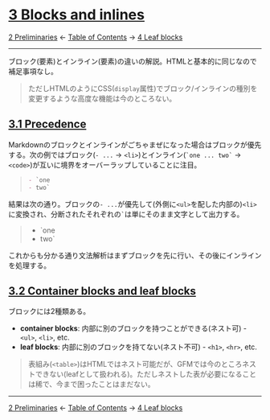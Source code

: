# [3 Blocks and inlines](https://higuma.github.io/github-flabored-markdown/#blocks-and-inlines)

[2 Preliminaries](preliminaries.md)
← [Table of Contents](index.md) →
[4 Leaf blocks](leaf-blocks.md)

------------------------------------------------------------------------

ブロック(要素)とインライン(要素)の違いの解説。HTMLと基本的に同じなので補足事項なし。

> ただしHTMLのようにCSS(`display`属性)でブロック/インラインの種別を変更するような高度な機能は今のところない。

## [3.1 Precedence](https://higuma.github.io/github-flabored-markdown/#precedence)

Markdownのブロックとインラインがごちゃまぜになった場合はブロックが優先する。次の例ではブロック(`- ...` → `<li>`)とインライン(`` `one ... two` `` → `<code>`)が互いに境界をオーバーラップしていることに注目。

> ```markdown
> - `one
> - two`
> ```

結果は次の通り。ブロックの`- ...`が優先して(外側に`<ul>`を配した内部の)`<li>`に変換され、分断されたそれぞれの`` ` ``は単にそのまま文字として出力する。

> - `one
> - two`

これからも分かる通り文法解析はまずブロックを先に行い、その後にインラインを処理する。

## [3.2 Container blocks and leaf blocks](https://higuma.github.io/github-flabored-markdown/#container-blocks-and-leaf-blocks)

ブロックには2種類ある。

* __container blocks__: 内部に別のブロックを持つことができる(ネスト可) - `<ul>`, `<li>`, etc.
* __leaf blocks__: 内部に別のブロックを持てない(ネスト不可) - `<h1>`, `<hr>`, etc.

> 表組み(`<table>`)はHTMLではネスト可能だが、GFMでは今のところネストできない(leafとして扱われる)。ただしネストした表が必要になることは稀で、今まで困ったことはまだない。

------------------------------------------------------------------------

[2 Preliminaries](preliminaries.md)
← [Table of Contents](index.md) →
[4 Leaf blocks](leaf-blocks.md)
